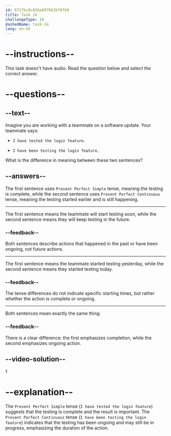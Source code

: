 ```yaml
---
id: 6717bc8c826a697663bf8fb9
title: Task 14
challengeType: 19
dashedName: task-14
lang: en-US
---
```


# --instructions--

This task doesn't have audio. Read the question below and select the correct answer.

# --questions--

## --text--

Imagine you are working with a teammate on a software update. Your teammate says:

- `I have tested the login feature.`

- `I have been testing the login feature.`

What is the difference in meaning between these two sentences?

## --answers--

The first sentence uses `Present Perfect Simple` tense, meaning the testing is complete, while the second sentence uses `Present Perfect Continuous` tense, meaning the testing started earlier and is still happening.

---

The first sentence means the teammate will start testing soon, while the second sentence means they will keep testing in the future.

### --feedback--

Both sentences describe actions that happened in the past or have been ongoing, not future actions.

---

The first sentence means the teammate started testing yesterday, while the second sentence means they started testing today.

### --feedback--

The tense differences do not indicate specific starting times, but rather whether the action is complete or ongoing.

---

Both sentences mean exactly the same thing.

### --feedback--

There is a clear difference: the first emphasizes completion, while the second emphasizes ongoing action.

## --video-solution--

1

# --explanation--

The `Present Perfect Simple` tense (`I have tested the login feature`) suggests that the testing is complete and the result is important. The `Present Perfect Continuous` tense (`I have been testing the login feature`) indicates that the testing has been ongoing and may still be in progress, emphasizing the duration of the action.
